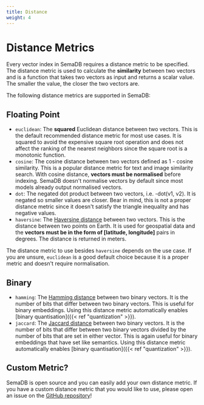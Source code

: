 ```yaml
---
title: Distance
weight: 4
---
```


# Distance Metrics

Every vector index in SemaDB requires a distance metric to be specified. The distance metric is used to calculate the **similarity** between two vectors and is a function that takes two vectors as input and returns a scalar value. The smaller the value, the closer the two vectors are.

The following distance metrics are supported in SemaDB:

## Floating Point

- `euclidean`: The **squared** Euclidean distance between two vectors. This is the default recommended distance metric for most use cases. It is squared to avoid the expensive square root operation and does not affect the ranking of the nearest neighbors since the square root is a monotonic function.
- `cosine`: The cosine distance between two vectors defined as 1 - cosine similarity. This is a popular distance metric for text and image similarity search. With cosine distance, **vectors must be normalised** before indexing. SemaDB doesn't normalise vectors by default since most models already output normalised vectors.
- `dot`: The negated dot product between two vectors, i.e. -dot(v1, v2). It is negated so smaller values are closer. Bear in mind, this is not a proper distance metric since it doesn't satisfy the triangle inequality and has negative values.
- `haversine`: The [Haversine distance](https://en.wikipedia.org/wiki/Haversine_formula) between two vectors. This is the distance between two points on Earth. It is used for geospatial data and the **vectors must be in the form of [latitude, longitude]** pairs in degrees. The distance is returned in meters.

The distance metric to use besides `haversine` depends on the use case. If you are unsure, `euclidean` is a good default choice because it is a proper metric and doesn't require normalisation.

## Binary

- `hamming`: The [Hamming distance](https://en.wikipedia.org/wiki/Hamming_distance) between two binary vectors. It is the number of bits that differ between two binary vectors. This is useful for binary embeddings. Using this distance metric automatically enables [binary quantisation]({{< ref "quantization" >}}).
- `jaccard`: The [Jaccard distance](https://en.wikipedia.org/wiki/Jaccard_index) between two binary vectors. It is the number of bits that differ between two binary vectors divided by the number of bits that are set in either vector. This is again useful for binary embeddings that have set like semantics. Using this distance metric automatically enables [binary quantisation]({{< ref "quantization" >}}).

## Custom Metric?

SemaDB is open source and you can easily add your own distance metric. If you have a custom distance metric that you would like to use, please open an issue on the [GitHub repository](https://github.com/Semafind/semadb)!